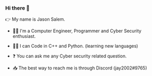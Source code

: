 ### Hi there 👋

👉 My name is Jason Salem.

- 👷‍♂️ I'm a Computer Engineer, Programmer and Cyber Security enthusiast.

- 🧑‍💻 I can Code in C++ and Python. (learning new languages)

- ❓ You can ask me any Cyber security related question.

-  📥 The best way to reach me is through Discord (jay2002#9765)
